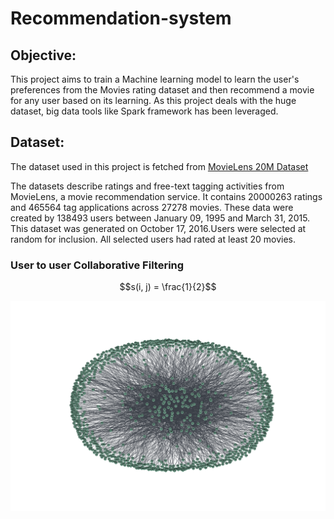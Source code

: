 # Recommendation-system

## Objective:
This project aims to train a Machine learning model to learn the user's preferences from the Movies rating dataset and then recommend a movie for any user based on its learning. As this project deals with the huge dataset, big data tools like Spark framework has been leveraged. 

## Dataset:
The dataset used in this project is fetched from [MovieLens 20M Dataset](https://www.kaggle.com/datasets/grouplens/movielens-20m-dataset)

The datasets describe ratings and free-text tagging activities from MovieLens, a movie recommendation service. It contains 20000263 ratings and 465564 tag applications across 27278 movies. These data were created by 138493 users between January 09, 1995 and March 31, 2015. This dataset was generated on October 17, 2016.Users were selected at random for inclusion. All selected users had rated at least 20 movies.


### User to user Collaborative Filtering

$$s(i, j) = \frac{1}{2}$$

![User to User relationship](./images/users_relationship.png)


